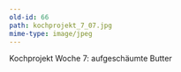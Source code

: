 ```yaml
---
old-id: 66
path: kochprojekt_7_07.jpg
mime-type: image/jpeg
---
```

Kochprojekt Woche 7:
aufgeschäumte Butter

